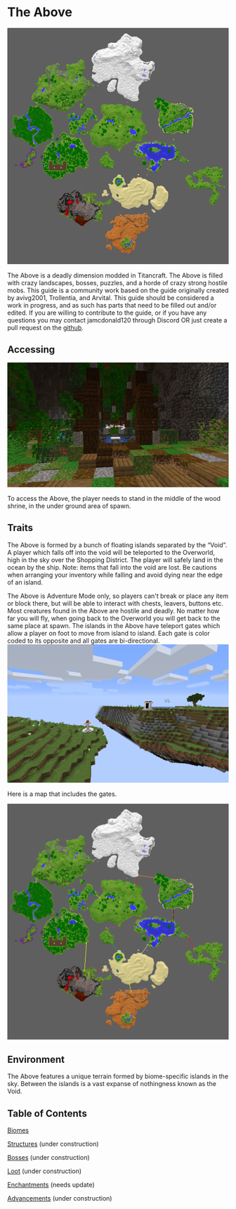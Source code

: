 # The Above

![Above Map](map.png)

The Above is a deadly dimension modded in Titancraft. The Above is filled with crazy landscapes, bosses, puzzles, and a horde of crazy strong hostile mobs. This guide is a community work based on the guide originally created by avivg2001, Trollentia, and Arvital. This guide should be considered a work in progress, and as such has parts that need to be filled out and/or edited. If you are willing to contribute to the guide, or if you have any questions you may contact jamcdonald120 through Discord OR just create a pull request on the [github](https://github.com/Jamcdonald120/Titancraft-Above-Wiki/tree/gh-pages).
## Accessing
![The shrine used to access The Above](accessing.png)

To access the Above, the player needs to stand in the middle of the wood shrine, in the under ground area of spawn.

## Traits

The Above is formed by a bunch of floating islands separated by the “Void”. A player which falls off into the void will be teleported to the Overworld, high in the sky over the Shopping District. The player will safely land in the ocean by the ship.  Note: items that fall into the void are lost.  Be cautions when arranging your inventory while falling and avoid dying near the edge of an island.

The Above is Adventure Mode only, so players can't break or place any item or block there, but will be able to interact with chests, leavers, buttons etc.
Most creatures found in the Above are hostile and deadly.
No matter how far you will fly, when going back to the Overworld you will get back to the same place at spawn. 
The islands in the Above have teleport gates which allow a player on foot to move from island to island.  Each gate is color coded to its opposite and all gates are bi-directional. 
![An image of the Above with gates that let you travel between islands.](gate.png)

Here is a map that includes the gates.

![Map with gates](gate_map.png)

## Environment

The Above features a unique terrain formed by biome-specific islands in the sky. Between the islands is a vast expanse of nothingness known as the Void.

## Table of Contents

[Biomes](biomes.md)

[Structures](structures.md) (under construction)

[Bosses](bosses.md) (under construction)

[Loot](loot.md) (under construction)

[Enchantments](enchantments.md) (needs update)

[Advancements](advancments.md) (under construction)

